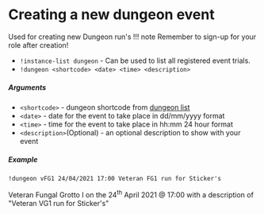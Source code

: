 # Creating a new dungeon event

Used for creating new Dungeon run's
!!! note 
    Remember to sign-up for your role after creation!
* `!instance-list dungeon` - Can be used to list all registered event trials.
* `!dungeon <shortcode> <date> <time> <description>`

##### Arguments
* `<shortcode>` - dungeon shortcode from [dungeon list](/Instances/dungeons)  
* `<date>` - date for the event to take place in dd/mm/yyyy format  
* `<time>` - time for the event to take place in hh:mm 24 hour format  
* `<description>`(Optional) - an optional description to show with your event   

##### Example

`!dungeon vFG1 24/04/2021 17:00 Veteran FG1 run for Sticker's` 

Veteran Fungal Grotto I on the 24<sup>th</sup> April 2021 @ 17:00 with a description of "Veteran VG1 run for Sticker's"